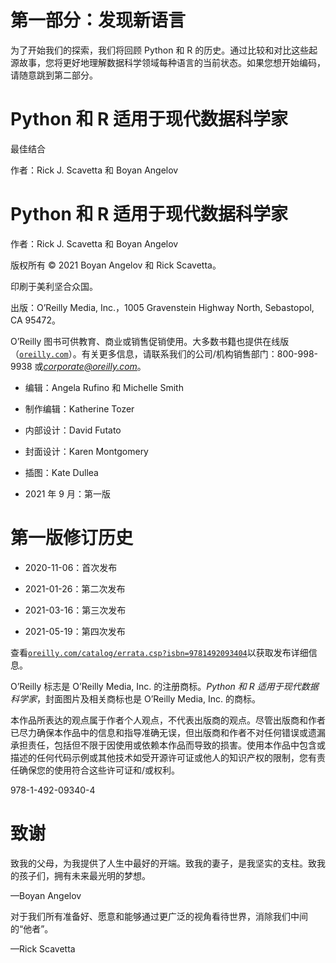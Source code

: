 # 第一部分：发现新语言

为了开始我们的探索，我们将回顾 Python 和 R 的历史。通过比较和对比这些起源故事，您将更好地理解数据科学领域每种语言的当前状态。如果您想开始编码，请随意跳到第二部分。

# Python 和 R 适用于现代数据科学家

最佳结合

作者：Rick J. Scavetta 和 Boyan Angelov

# Python 和 R 适用于现代数据科学家

作者：Rick J. Scavetta 和 Boyan Angelov

版权所有 © 2021 Boyan Angelov 和 Rick Scavetta。

印刷于美利坚合众国。

出版：O’Reilly Media, Inc.，1005 Gravenstein Highway North, Sebastopol, CA 95472。

O’Reilly 图书可供教育、商业或销售促销使用。大多数书籍也提供在线版（[`oreilly.com`](http://oreilly.com)）。有关更多信息，请联系我们的公司/机构销售部门：800-998-9938 或*corporate@oreilly.com*。

+   编辑：Angela Rufino 和 Michelle Smith

+   制作编辑：Katherine Tozer

+   内部设计：David Futato

+   封面设计：Karen Montgomery

+   插图：Kate Dullea

+   2021 年 9 月：第一版

# 第一版修订历史

+   2020-11-06：首次发布

+   2021-01-26：第二次发布

+   2021-03-16：第三次发布

+   2021-05-19：第四次发布

查看[`oreilly.com/catalog/errata.csp?isbn=9781492093404`](http://oreilly.com/catalog/errata.csp?isbn=9781492093404)以获取发布详细信息。

O’Reilly 标志是 O’Reilly Media, Inc. 的注册商标。*Python 和 R 适用于现代数据科学家*，封面图片及相关商标也是 O’Reilly Media, Inc. 的商标。

本作品所表达的观点属于作者个人观点，不代表出版商的观点。尽管出版商和作者已尽力确保本作品中的信息和指导准确无误，但出版商和作者不对任何错误或遗漏承担责任，包括但不限于因使用或依赖本作品而导致的损害。使用本作品中包含或描述的任何代码示例或其他技术如受开源许可证或他人的知识产权的限制，您有责任确保您的使用符合这些许可证和/或权利。

978-1-492-09340-4

# 致谢

致我的父母，为我提供了人生中最好的开端。致我的妻子，是我坚实的支柱。致我的孩子们，拥有未来最光明的梦想。

—Boyan Angelov

对于我们所有准备好、愿意和能够通过更广泛的视角看待世界，消除我们中间的“他者”。

—Rick Scavetta
